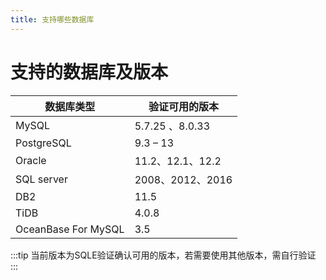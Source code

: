 ```yaml
---
title: 支持哪些数据库
---
```

# 支持的数据库及版本

|数据库类型|验证可用的版本| 
|--|--|
|MySQL|5.7.25 、8.0.33|
|PostgreSQL|9.3 – 13|
|Oracle|11.2、12.1、12.2|
|SQL server|2008、2012、2016|
|DB2|11.5|
|TiDB|4.0.8| 
|OceanBase For MySQL|3.5|

:::tip
当前版本为SQLE验证确认可用的版本，若需要使用其他版本，需自行验证
:::